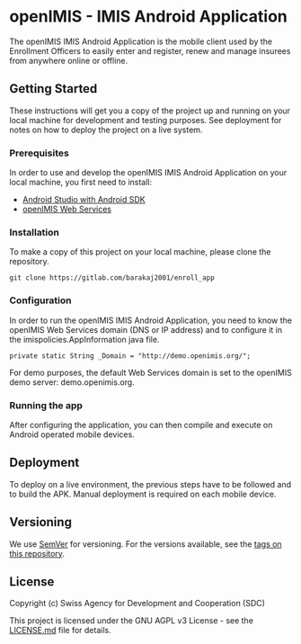# openIMIS - IMIS Android Application

The openIMIS IMIS Android Application is the mobile client used by
the Enrollment Officers to easily enter and register, renew and manage 
insurees from anywhere online or offline.

## Getting Started

These instructions will get you a copy of the project up and
running on your local machine for development and testing purposes.
See deployment for notes on how to deploy the project on a live 
system.

### Prerequisites

In order to use and develop the openIMIS IMIS Android Application
on your local machine, you first need to install:

* [Android Studio with Android SDK](https://developer.android.com/studio)
* [openIMIS Web Services](https://github.com/openimis/web_service_vb)


### Installation

To make a copy of this project on your local machine, please clone
the repository.

```
git clone https://gitlab.com/barakaj2001/enroll_app
```

### Configuration

In order to run the openIMIS IMIS Android Application, you need to
know the openIMIS Web Services domain (DNS or IP address) and to 
configure it in the imispolicies.AppInformation java file.

```
private static String _Domain = "http://demo.openimis.org/";
```

For demo purposes, the default Web Services domain is set to the openIMIS
demo server: demo.openimis.org.  

### Running the app

After configuring the application, you can then compile and execute
on Android operated mobile devices.

## Deployment

To deploy on a live environment, the previous steps have to be followed
and to build the APK. Manual deployment is required on each mobile device.

## Versioning

We use [SemVer](http://semver.org/) for versioning. For the versions available, see the [tags on this repository](https://github.com/openimis/openimis_android_app_java/tags).

## License

Copyright (c) Swiss Agency for Development and Cooperation (SDC)

This project is licensed under the GNU AGPL v3 License - see the
[LICENSE.md](LICENSE.md) file for details.

